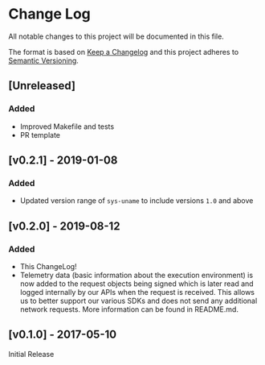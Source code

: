 # Change Log

All notable changes to this project will be documented in this file.

The format is based on [Keep a Changelog](http://keepachangelog.com/en/1.0.0/)
and this project adheres to [Semantic Versioning](http://semver.org/spec/v2.0.0.html).

## [Unreleased]
### Added

- Improved Makefile and tests
- PR template

## [v0.2.1] - 2019-01-08
### Added

- Updated version range of `sys-uname` to include versions `1.0` and above

## [v0.2.0] - 2019-08-12
### Added

- This ChangeLog!
- Telemetry data (basic information about the execution environment) is now added to the request objects being signed which is later read and logged internally by our APIs when the request is received. This allows us to better support our various SDKs and does not send any additional network requests. More information can be found in README.md.

## [v0.1.0] - 2017-05-10
Initial Release
